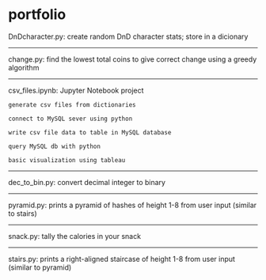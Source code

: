 # portfolio
DnDcharacter.py: create random DnD character stats; store in a dicionary
****
change.py: find the lowest total coins to give correct change using a greedy algorithm
****
csv_files.ipynb: Jupyter Notebook project

    generate csv files from dictionaries
    
    connect to MySQL sever using python
    
    write csv file data to table in MySQL database
    
    query MySQL db with python
    
    basic visualization using tableau
****
dec_to_bin.py: convert decimal integer to binary
****
pyramid.py: prints a pyramid of hashes of height 1-8 from user input (similar to stairs)
****
snack.py: tally the calories in your snack
****
stairs.py: prints a right-aligned staircase of height 1-8 from user input (similar to pyramid)
